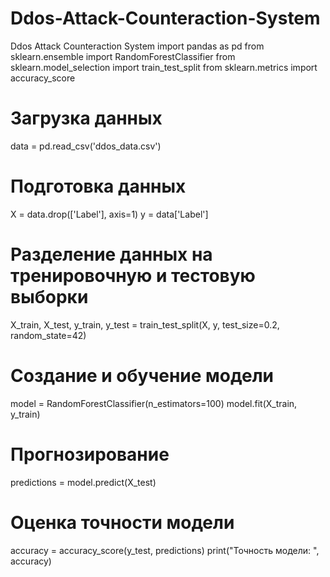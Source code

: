 # Ddos-Attack-Counteraction-System
Ddos Attack Counteraction System
import pandas as pd
from sklearn.ensemble import RandomForestClassifier
from sklearn.model_selection import train_test_split
from sklearn.metrics import accuracy_score

# Загрузка данных
data = pd.read_csv('ddos_data.csv')

# Подготовка данных
X = data.drop(['Label'], axis=1)
y = data['Label']

# Разделение данных на тренировочную и тестовую выборки
X_train, X_test, y_train, y_test = train_test_split(X, y, test_size=0.2, random_state=42)

# Создание и обучение модели
model = RandomForestClassifier(n_estimators=100)
model.fit(X_train, y_train)

# Прогнозирование
predictions = model.predict(X_test)

# Оценка точности модели
accuracy = accuracy_score(y_test, predictions)
print("Точность модели: ", accuracy)
